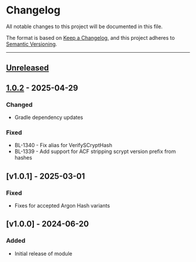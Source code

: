# Changelog

All notable changes to this project will be documented in this file.

The format is based on [Keep a Changelog](https://keepachangelog.com/en/1.0.0/),
and this project adheres to [Semantic Versioning](https://semver.org/spec/v2.0.0.html).

* * *

## [Unreleased]

## [1.0.2] - 2025-04-29

### Changed

- Gradle dependency updates

### Fixed

- BL-1340 - Fix alias for VerifySCryptHash
- BL-1339 - Add support for ACF stripping scrypt version prefix from hashes

## [v1.0.1] - 2025-03-01

### Fixed

- Fixes for accepted Argon Hash variants

## [v1.0.0] - 2024-06-20

### Added

- Initial release of module

[Unreleased]: https://github.com/ortus-boxlang/bx-password-encrypt/compare/v1.0.2...HEAD

[1.0.2]: https://github.com/ortus-boxlang/bx-password-encrypt/compare/6fa4918d214a41a911f93e18650b6278414d829e...v1.0.2
